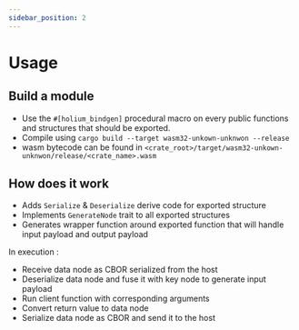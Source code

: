 ```yaml
---
sidebar_position: 2
---
```


# Usage

## Build a module

- Use the `#[holium_bindgen]` procedural macro on every public functions and structures that should be exported.
- Compile using `cargo build --target wasm32-unkown-unknwon --release`
- wasm bytecode can be found in `<crate_root>/target/wasm32-unkown-unknwon/release/<crate_name>.wasm`

## How does it work

- Adds `Serialize` & `Deserialize` derive code for exported structure
- Implements `GenerateNode` trait to all exported structures
- Generates wrapper function around exported function that will handle input payload and output payload

In execution :
- Receive data node as CBOR serialized from the host
- Deserialize data node and fuse it with key node to generate input payload
- Run client function with corresponding arguments
- Convert return value to data node
- Serialize data node as CBOR and send it to the host

